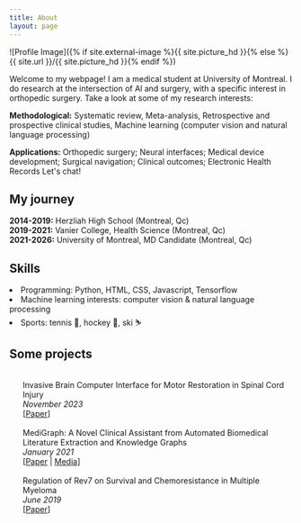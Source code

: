 ```yaml
---
title: About
layout: page
---
```

![Profile Image]({% if site.external-image %}{{ site.picture_hd }}{% else %}{{ site.url }}/{{ site.picture_hd }}{% endif %})

<p>Welcome to my webpage! I am a medical student at University of Montreal. I do research at the intersection of Al and surgery, with a specific interest in orthopedic surgery. Take a look at some of my research interests:</p>

<p><b>Methodological:</b> Systematic review, Meta-analysis, Retrospective and prospective clinical studies, Machine learning (computer vision and natural language processing)</p>
<p><b>Applications:</b> Orthopedic surgery; Neural interfaces; Medical device development; Surgical navigation; Clinical outcomes; Electronic Health Records Let's chat!</p>

<h2><b>My journey</b></h2>
<p> <b>2014-2019:</b> Herzliah High School (Montreal, Qc)<br>
	<b>2019-2021:</b> Vanier College, Health Science (Montreal, Qc)<br> 
	<b>2021-2026:</b> University of Montreal, MD Candidate (Montreal, Qc)<br></p>
	
<h2><b>Skills</b></h2>
<li> Programming: Python, HTML, CSS, Javascript, Tensorflow
<li> Machine learning interests: computer vision & natural language processing
<li> Sports: tennis 🎾, hockey 🏒, ski ⛷️


<h2><b>Some projects</b></h2>

<ul class="publications">
	<br>
	Invasive Brain Computer Interface for Motor Restoration in Spinal Cord Injury<br>
	<i>November 2023</i><br>
		[<a href="https://www.neuromodulationjournal.org/article/S1094-7159(23)00754-7/abstract">Paper</a>]<br>
	<br>
	MediGraph: A Novel Clinical Assistant from Automated Biomedical Literature Extraction and Knowledge Graphs<br>
	<i>January 2021</i><br>
	[<a href="https://drive.google.com/file/d/1u75-frLjCBGUa6F8sdIrl-au-MSmGDnX/view?usp=sharing">Paper</a> | <a href="https://www.societyforscience.org/press-release/2021-regeneron-isef-grand-awards/">Media</a>]<br>
	<br>
	Regulation of Rev7 on Survival and Chemoresistance in Multiple Myeloma<br>
	<i>June 2019</i><br>
	[<a href="https://www.vaniercollege.qc.ca/science/files/2021/02/Regulation-of-Rev7-on-Survival-and-Chemoresistance-in-Multiple-Myeloma.pdf">Paper</a>]<br>
</ul>
